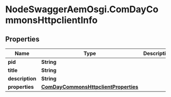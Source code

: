 # NodeSwaggerAemOsgi.ComDayCommonsHttpclientInfo

## Properties

Name | Type | Description | Notes
------------ | ------------- | ------------- | -------------
**pid** | **String** |  | [optional] 
**title** | **String** |  | [optional] 
**description** | **String** |  | [optional] 
**properties** | [**ComDayCommonsHttpclientProperties**](ComDayCommonsHttpclientProperties.md) |  | [optional] 



